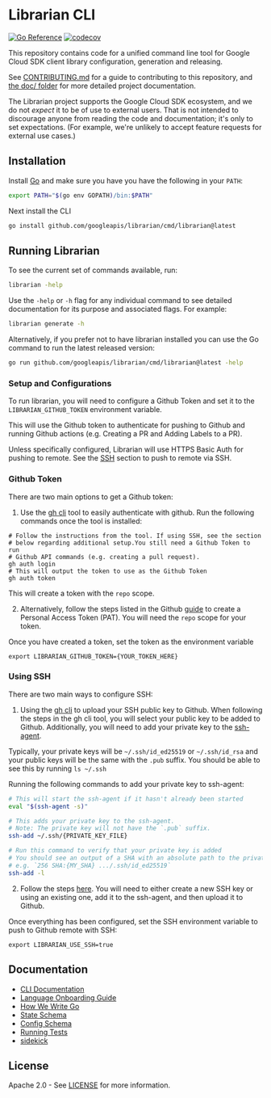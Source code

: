 # Librarian CLI

[![Go Reference](https://pkg.go.dev/badge/github.com/googleapis/librarian/cmd/librarian.svg)](https://pkg.go.dev/github.com/googleapis/librarian/cmd/librarian)
[![codecov](https://codecov.io/github/googleapis/librarian/graph/badge.svg?token=33d3L7Y0gN)](https://codecov.io/github/googleapis/librarian)

This repository contains code for a unified command line tool for
Google Cloud SDK client library configuration, generation and releasing.

See [CONTRIBUTING.md](CONTRIBUTING.md) for a guide to contributing to this repository,
and [the doc/ folder](doc/) for more detailed project documentation.

The Librarian project supports the Google Cloud SDK ecosystem, and
we do not *expect* it to be of use to external users. That is not
intended to discourage anyone from reading the code and documentation;
it's only to set expectations. (For example, we're unlikely to accept
feature requests for external use cases.)

## Installation

Install [Go](https://go.dev/doc/install) and make sure you have you have the
following in your `PATH`:

```sh
export PATH="$(go env GOPATH)/bin:$PATH"
```

Next install the CLI

```sh
go install github.com/googleapis/librarian/cmd/librarian@latest
```

## Running Librarian

To see the current set of commands available, run:

```sh
librarian -help
```

Use the `-help` or `-h` flag for any individual command to see detailed
documentation for its purpose and associated flags. For example:

```sh
librarian generate -h
```

Alternatively, if you prefer not to have librarian installed you can use the Go
command to run the latest released version:

```sh
go run github.com/googleapis/librarian/cmd/librarian@latest -help
```

### Setup and Configurations
To run librarian, you will need to configure a Github Token and set it to the
`LIBRARIAN_GITHUB_TOKEN` environment variable.

This will use the Github token to authenticate for pushing to Github and running
Github actions (e.g. Creating a PR and Adding Labels to a PR).

Unless specifically configured, Librarian will use HTTPS Basic Auth for pushing
to remote. See the [SSH](#using-ssh) section to push to remote via SSH.

### Github Token

There are two main options to get a Github token:
1. Use the [gh cli](https://cli.github.com/) tool to easily authenticate with github.
Run the following commands once the tool is installed:
```shell
# Follow the instructions from the tool. If using SSH, see the section
# below regarding additional setup.You still need a Github Token to run
# Github API commands (e.g. creating a pull request).
gh auth login 
# This will output the token to use as the Github Token
gh auth token
```
This will create a token with the `repo` scope.

2. Alternatively, follow the steps listed in the Github [guide](https://docs.github.com/en/authentication/keeping-your-account-and-data-secure/managing-your-personal-access-tokens#creating-a-personal-access-token-classic)
to create a Personal Access Token (PAT). You will need the `repo` scope for your token.

Once you have created a token, set the token as the environment variable
```shell
export LIBRARIAN_GITHUB_TOKEN={YOUR_TOKEN_HERE}
```

### Using SSH
There are two main ways to configure SSH:
1. Using the [gh cli](https://cli.github.com/) to upload your SSH public key to Github.
When following the steps in the gh cli tool, you will select your public key to be added
to Github. Additionally, you will need to add your private key to the [ssh-agent](https://linux.die.net/man/1/ssh-agent).

Typically, your private keys will be `~/.ssh/id_ed25519` or `~/.ssh/id_rsa` and your
public keys will be the same with the `.pub` suffix. You should be able to see this by
running `ls ~/.ssh`

Running the following commands to add your private key to ssh-agent:
```sh
# This will start the ssh-agent if it hasn't already been started
eval "$(ssh-agent -s)"

# This adds your private key to the ssh-agent.
# Note: The private key will not have the `.pub` suffix.
ssh-add ~/.ssh/{PRIVATE_KEY_FILE}

# Run this command to verify that your private key is added
# You should see an output of a SHA with an absolute path to the private key
# e.g. `256 SHA:{MY_SHA} .../.ssh/id_ed25519`
ssh-add -l
```

2. Follow the steps [here](https://docs.github.com/en/authentication/connecting-to-github-with-ssh). You will
need to either create a new SSH key or using an existing one, add it to the ssh-agent, and then
upload it to Github.

Once everything has been configured, set the SSH environment variable to push to Github remote with SSH:
```shell
export LIBRARIAN_USE_SSH=true
```

## Documentation

- [CLI Documentation](https://pkg.go.dev/github.com/googleapis/librarian/cmd/librarian)
- [Language Onboarding Guide](doc/language-onboarding.md)
- [How We Write Go](doc/howwewritego.md)
- [State Schema](doc/state-schema.md)
- [Config Schema](doc/config-schema.md)
- [Running Tests](doc/testing.md)
- [sidekick](doc/sidekick.md)

## License

Apache 2.0 - See [LICENSE](LICENSE) for more information.
